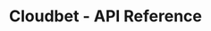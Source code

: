 ---
title: Cloudbet - API Reference

language_tabs:
  - php

toc_footers:
  - <a href='https://affiliates.cloudbet.com/en/affiliates/sign_up'>Sign Up for a Developer Key</a>

includes:
  - introduction
  - protobuf
  - authentication
  - sports
  - live_events
  - event_tree
  - competition
  - event
  - upcoming_events
  - popular_events
  - outrights
  - outright
  - errors

search: true
---